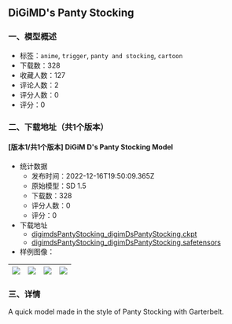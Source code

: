 ## DiGiMD's Panty Stocking
### 一、模型概述

- 标签：`anime`, `trigger`, `panty and stocking`, `cartoon`
- 下载数：328
- 收藏人数：127
- 评论人数：2
- 评分人数：0
- 评分：0

### 二、下载地址（共1个版本）

#### [版本1/共1个版本] DiGiM D's Panty Stocking Model

- 统计数据
  - 发布时间：2022-12-16T19:50:09.365Z
  - 原始模型：SD 1.5
  - 下载数：328
  - 评分人数：0
  - 评分：0
- 下载地址
  - [digimdsPantyStocking_digimDsPantyStocking.ckpt](https://civitai.com/api/download/models/1560?type=Model&format=PickleTensor&size=full&fp=fp16)
  - [digimdsPantyStocking_digimDsPantyStocking.safetensors](https://civitai.com/api/download/models/1560)
- 样例图像：

| <img src="https://image.civitai.com/xG1nkqKTMzGDvpLrqFT7WA/2124bbe4-5036-4d72-de1e-b574972fc100/width=450/13746.jpeg" /> | <img src="https://image.civitai.com/xG1nkqKTMzGDvpLrqFT7WA/a94e72ae-7927-40bf-6f5f-eedbac1e4900/width=450/13765.jpeg" /> | <img src="https://image.civitai.com/xG1nkqKTMzGDvpLrqFT7WA/d884b22a-27fd-491b-2303-53e2898c6100/width=450/13764.jpeg" /> | <img src="https://image.civitai.com/xG1nkqKTMzGDvpLrqFT7WA/ea070c7f-f73f-4c77-5042-d2fc4f8b3e00/width=450/13763.jpeg" /> |
| ---- | ---- | ---- | ---- |


### 三、详情
<p>A quick model made in the style of Panty Stocking with Garterbelt.</p>